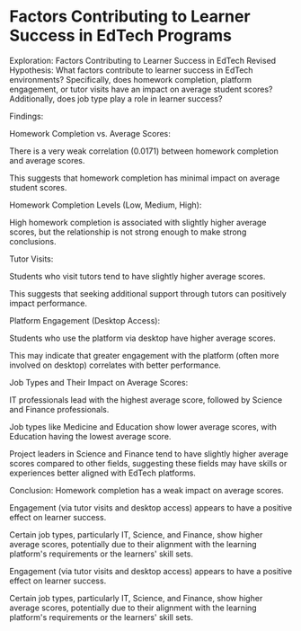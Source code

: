 # Factors Contributing to Learner Success in EdTech Programs
Exploration: Factors Contributing to Learner Success in EdTech
Revised Hypothesis:
What factors contribute to learner success in EdTech environments? Specifically, does homework completion, platform engagement, or tutor visits have an impact on average student scores? Additionally, does job type play a role in learner success?


Findings:

Homework Completion vs. Average Scores:

There is a very weak correlation (0.0171) between homework completion and average scores.

This suggests that homework completion has minimal impact on average student scores.

Homework Completion Levels (Low, Medium, High):

High homework completion is associated with slightly higher average scores, but the relationship is not strong enough to make strong conclusions.

Tutor Visits:

Students who visit tutors tend to have slightly higher average scores.

This suggests that seeking additional support through tutors can positively impact performance.

Platform Engagement (Desktop Access):

Students who use the platform via desktop have higher average scores.

This may indicate that greater engagement with the platform (often more involved on desktop) correlates with better performance.

Job Types and Their Impact on Average Scores:

IT professionals lead with the highest average score, followed by Science and Finance professionals.

Job types like Medicine and Education show lower average scores, with Education having the lowest average score.

Project leaders in Science and Finance tend to have slightly higher average scores compared to other fields, suggesting these fields may have skills or experiences better aligned with EdTech platforms.

Conclusion:
Homework completion has a weak impact on average scores.

Engagement (via tutor visits and desktop access) appears to have a positive effect on learner success.

Certain job types, particularly IT, Science, and Finance, show higher average scores, potentially due to their alignment with the learning platform's requirements or the learners' skill sets.













Engagement (via tutor visits and desktop access) appears to have a positive effect on learner success.

Certain job types, particularly IT, Science, and Finance, show higher average scores, potentially due to their alignment with the learning platform's requirements or the learners' skill sets.

